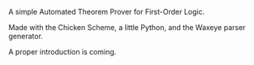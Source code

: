A simple Automated Theorem Prover for First-Order Logic.

Made with the Chicken Scheme, a little Python, and the Waxeye parser generator.

A proper introduction is coming.
